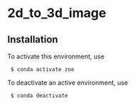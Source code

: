 # 2d_to_3d_image


## Installation
 To activate this environment, use

     $ conda activate zoe

 To deactivate an active environment, use

     $ conda deactivate

